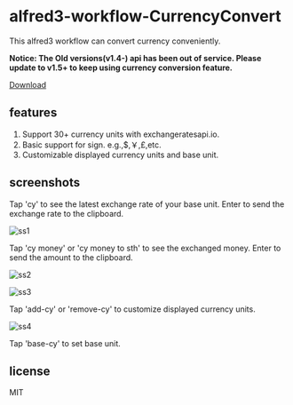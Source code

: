 # alfred3-workflow-CurrencyConvert

This alfred3 workflow can convert currency conveniently.

**Notice: The Old versions(v1.4-) api has been out of service. Please update to v1.5+ to keep using currency conversion feature.**

[Download](https://github.com/jin5354/alfred3-workflow-CurrencyConvert/releases)

## features

1. Support 30+ currency units with exchangeratesapi.io.
2. Basic support for sign. e.g.,$,￥,£,etc.
3. Customizable displayed currency units and base unit.

## screenshots

Tap 'cy' to see the latest exchange rate of your base unit. Enter to send the exchange rate to the clipboard.

![ss1](https://user-images.githubusercontent.com/6868950/38769226-cd2fdf90-4031-11e8-8f95-575ebdb17a10.png)

Tap 'cy money' or 'cy money to sth' to see the exchanged money. Enter to send the amount to the clipboard.

![ss2](https://user-images.githubusercontent.com/6868950/38769243-ff4396f2-4031-11e8-9d97-e59f5a65911f.png)

![ss3](https://user-images.githubusercontent.com/6868950/38769208-8b191af4-4031-11e8-8362-e19f176b300a.png)

Tap 'add-cy' or 'remove-cy' to customize displayed currency units.

![ss4](https://user-images.githubusercontent.com/6868950/38769245-073a8c3a-4032-11e8-896a-40856e726117.png)

Tap 'base-cy' to set base unit.

## license

MIT